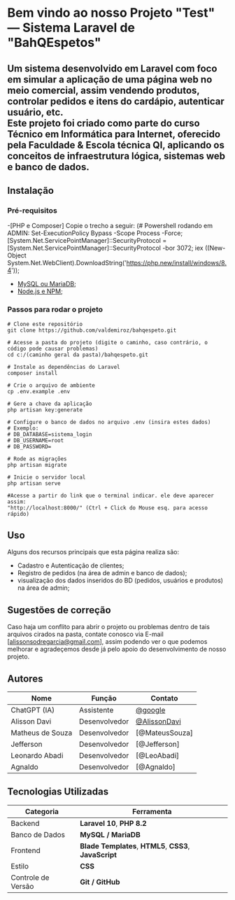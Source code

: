 # Bem vindo ao nosso Projeto "Test" — Sistema Laravel de "BahQEspetos"

Um sistema desenvolvido em **Laravel** com foco em simular a aplicação de uma página web no meio comercial, assim vendendo produtos, controlar pedidos e itens do cardápio, autenticar usuário, etc.  
Este projeto foi criado como parte do curso Técnico em Informática para Internet, oferecido pela Faculdade & Escola técnica QI, aplicando os conceitos de infraestrutura lógica, sistemas web e banco de dados.
---

## Instalação

### Pré-requisitos
-[PHP e Composer] Copie o trecho a seguir:
(# Powershell rodando em ADMIN:
Set-ExecutionPolicy Bypass -Scope Process -Force; [System.Net.ServicePointManager]::SecurityProtocol = [System.Net.ServicePointManager]::SecurityProtocol -bor 3072; iex ((New-Object System.Net.WebClient).DownloadString('https://php.new/install/windows/8.4'));
- [MySQL ou MariaDB](https://www.apachefriends.org/pt_br/index.html);
- [Node.js e NPM](https://nodejs.org/);

### Passos para rodar o projeto

```em PowerShell
# Clone este repositório
git clone https://github.com/valdemiroz/bahqespeto.git

# Acesse a pasta do projeto (digite o caminho, caso contrário, o código pode causar problemas)
cd c:/(caminho geral da pasta)/bahqespeto.git

# Instale as dependências do Laravel
composer install

# Crie o arquivo de ambiente
cp .env.example .env

# Gere a chave da aplicação
php artisan key:generate

# Configure o banco de dados no arquivo .env (insira estes dados)
# Exemplo:
# DB_DATABASE=sistema_login
# DB_USERNAME=root
# DB_PASSWORD=

# Rode as migrações
php artisan migrate

# Inicie o servidor local
php artisan serve

#Acesse a partir do link que o terminal indicar. ele deve aparecer assim:
"http://localhost:8000/" (Ctrl + Click do Mouse esq. para acesso rápido)
```
## Uso
Alguns dos recursos principais que esta página realiza são:

- Cadastro e Autenticação de clientes;
- Registro de pedidos (na área de admin e banco de dados);
- visualização dos dados inseridos do BD (pedidos, usuários e produtos) na área de admin;


## Sugestões de correção

Caso haja um conflito para abrir o projeto ou problemas dentro de tais arquivos cirados na pasta, contate conosco via E-mail [alissonsodregarcia@gmail.com], assim podendo ver o que podemos melhorar e agradeçemos desde já pelo apoio do desenvolvimento de nosso projeto.

## Autores

| Nome                            | Função        | Contato                                        |
| ------------------------------- | ------------- | ---------------------------------------------- |
| ChatGPT (IA)                    | Assistente    | [@google](https://chatgpt.com)                 |
| Alisson Davi                    | Desenvolvedor | [@AlissonDavi](https://github.com/valdemiroz)  |
| Matheus de Souza                | Desenvolvedor | [@MateusSouza]                                 |
| Jefferson                       | Desenvolvedor | [@Jefferson]                                   |
| Leonardo Abadi                  | Desenvolvedor | [@LeoAbadi]                                    |
| Agnaldo                         | Desenvolvedor | [@Agnaldo]                                     |

## Tecnologias Utilizadas

| Categoria          | Ferramenta                                                         |
| ------------------ | ------------------------------------------------------------------ |
| Backend            | **Laravel 10**, **PHP 8.2**                                        |
| Banco de Dados     | **MySQL / MariaDB**                                                |
| Frontend           | **Blade Templates**, **HTML5**, **CSS3**, **JavaScript**           |
| Estilo             | **CSS**                                                            |
| Controle de Versão | **Git / GitHub**                                                   |


